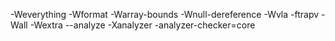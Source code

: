 -Weverything
-Wformat -Warray-bounds -Wnull-dereference -Wvla -ftrapv
-Wall -Wextra
--analyze -Xanalyzer -analyzer-checker=core
